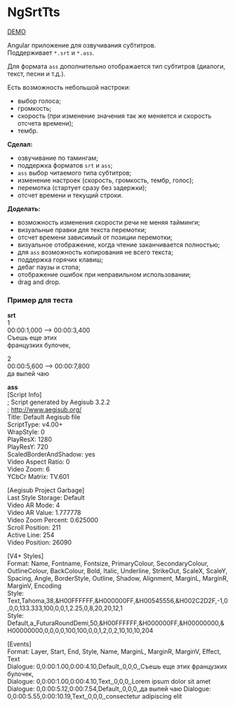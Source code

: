 # NgSrtTts

[DEMO](https://ng-srt-tts.irustam.ru)

Angular приложение для озвучивания субтитров.  
Поддерживает `*.srt` и `*.ass`.

Для формата `ass` дополнительно отображается тип субтитров (диалоги, текст, песни и т.д.).

Есть возможность небольшой настроки:
- выбор голоса;
- громкость;
- скорость (при изменение значения так же меняется и скорость отсчета времени);
- тембр.

**Сделал:**
- озвучивание по тамингам;
- поддержка форматов `srt` и `ass`;
- `ass` выбор читаемого типа субтитров;
- изменение настроек (скорость, громкость, тембр, голос);
- перемотка (стартует сразу без задержки);
- отсчет времени и текущий строки.

**Доделать:**
- возможность изменения скорости речи не меняя тайминги;
- визуальные правки для текста перемотки;
- отсчет времени зависимый от позиции перемотки;
- визуальное отображение, когда чтение заканчивается полностью;
- для `ass` возможность копирования не всего текста;
- поддержка горячих клавиш;
- дебаг паузы и стопа;
- отображение ошибок при неправильном использовании;
- drag and drop.

### Пример для теста

**srt**  
1  
00:00:1,000 --> 00:00:3,400  
Съешь еще этих  
французких булочек,  

2  
00:00:5,600 --> 00:00:7,800  
да выпей чаю


**ass**  
[Script Info]  
; Script generated by Aegisub 3.2.2  
; http://www.aegisub.org/  
Title: Default Aegisub file  
ScriptType: v4.00+  
WrapStyle: 0  
PlayResX: 1280  
PlayResY: 720  
ScaledBorderAndShadow: yes  
Video Aspect Ratio: 0  
Video Zoom: 6  
YCbCr Matrix: TV.601  
  
[Aegisub Project Garbage]  
Last Style Storage: Default  
Video AR Mode: 4  
Video AR Value: 1.777778  
Video Zoom Percent: 0.625000  
Scroll Position: 211  
Active Line: 254  
Video Position: 26090  

[V4+ Styles]  
Format: Name, Fontname, Fontsize, PrimaryColour, SecondaryColour, OutlineColour, BackColour, Bold, Italic, Underline, StrikeOut, ScaleX, ScaleY, Spacing, Angle, BorderStyle, Outline, Shadow, Alignment, MarginL, MarginR, MarginV, Encoding  
Style: Text,Tahoma,38,&H00FFFFFF,&H000000FF,&H00545556,&H002C2D2F,-1,0,0,0,133.333,100,0,0,1,2.25,0,8,20,20,12,1  
Style: Default,a_FuturaRoundDemi,50,&H00FFFFFF,&H000000FF,&H00000000,&H00000000,0,0,0,0,100,100,0,0,1,2,0,2,10,10,10,204  

[Events]  
Format: Layer, Start, End, Style, Name, MarginL, MarginR, MarginV, Effect, Text  
Dialogue: 0,0:00:1.00,0:00:4.10,Default,,0,0,0,,Съешь еще этих французких булочек,  
Dialogue: 0,0:00:1.00,0:00:4.10,Text,,0,0,0,,Lorem ipsum dolor sit amet 
Dialogue: 0,0:00:5.12,0:00:7.54,Default,,0,0,0,,да выпей чаю 
Dialogue: 0,0:00:5.55,0:00:10.19,Text,,0,0,0,,consectetur adipiscing elit